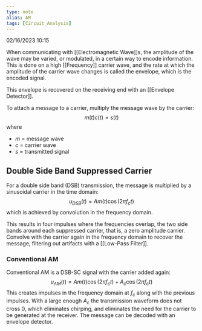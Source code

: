```yaml
---
type: note
alias: AM
tags: [Circuit_Analysis]
---
```

02/16/2023 10:15

  

When communicating with [[Electromagnetic Wave]]s, the amplitude of the wave may be varied, or modulated, in a certain way to encode information. This is done on a high [[Frequency]] carrier wave, and the rate at which the amplitude of the carrier wave changes is called the envelope, which is the encoded signal. 

This envelope is recovered on the receiving end with an [[Envelope Detector]].

To attach a message to a carrier, multiply the message wave by the carrier:
$$
m(t)c(t)=s(t)
$$
where
- $m$ = message wave
- $c$ = carrier wave
- $s$ = transmitted signal

## Double Side Band Suppressed Carrier
For a double side band (DSB) transmission, the message is multiplied by a sinusoidal carrier in the time domain:
$$
u_{DSB}(t)=Am(t)\cos(2\pi f_ct)
$$
which is achieved by convolution in the frequency domain. 

This results in four impulses where the frequencies overlap, the two side bands around each suppressed carrier, that is, a zero amplitude carrier. Convolve with the carrier again in the frequency domain to recover the message, filtering out artifacts with a [[Low-Pass Filter]].

### Conventional AM
Conventional AM is a DSB-SC signal with the carrier added again:
$$
u_{AM}(t)=Am(t)\cos(2\pi f_ct)+A_{c}\cos(2\pi f_{c}t)
$$
This creates impulses in the frequency domain at $f_c$ along with the previous impulses. With a large enough $A_c$ the transmission waveform does not cross 0, which eliminates chirping, and eliminates the need for the carrier to be generated at the receiver. The message can be decoded with an envelope detector.